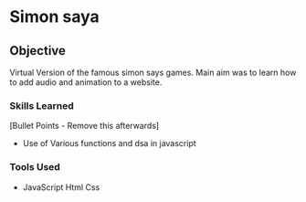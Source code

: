 # Simon saya

## Objective

Virtual Version of the famous simon says games. Main aim was to learn how to add audio and animation to a website.

### Skills Learned
[Bullet Points - Remove this afterwards]

- Use of Various functions and dsa in javascript
  
### Tools Used

- JavaScript Html Css



